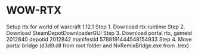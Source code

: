 # WOW-RTX
Setup rtx for world of warcraft 1.12.1
Step 1. Download rtx runtime
Step 2. Download SteamDepotDownloaderGUI
Step 3. Download portal rtx, gameid 2012840 depotid 2012842 manifestid 5788191444548154933
Step 4. Move portal bridge (d3d9.dll from root folder and NvRemixBridge.exe from .trex)
